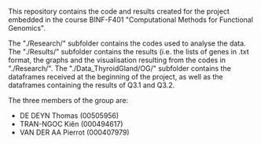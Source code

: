 This repository contains the code and results created for the project embedded in the course BINF-F401 "Computational Methods for Functional Genomics". 

The "./Research/" subfolder contains the codes used to analyse the data. 
The "./Results/" subfolder contains the results (i.e. the lists of genes in .txt format, the graphs and the visualisation resulting from the codes in "./Research/". 
The "./Data_ThyroidGland/OG/" subfolder contains the dataframes received at the beginning of the project, as well as the dataframes containing the results of Q3.1 and Q3.2. 

The three members of the group are: 
- DE   DEYN Thomas     (00505956)
- TRAN-NGOC Kiên     (000494617)
- VAN DER AA Pierrot (000407979)
